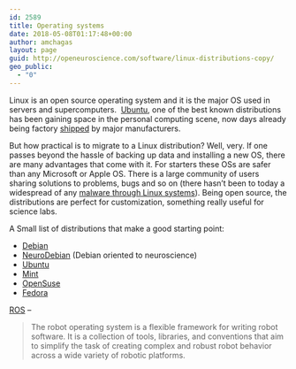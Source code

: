 ```yaml
---
id: 2589
title: Operating systems
date: 2018-05-08T01:17:48+00:00
author: amchagas
layout: page
guid: http://openeuroscience.com/software/linux-distributions-copy/
geo_public:
  - "0"
---
```

Linux is an open source operating system and it is the major OS used in servers and supercomputers.  [Ubuntu](http://www.ubuntu.com), one of the best known distributions has been gaining space in the personal computing scene, now days already being factory [shipped](http://www.omgubuntu.co.uk/2012/05/ubuntu-to-ship-on-5-of-all-pcs-sold-next-year) by major manufacturers.

But how practical is to migrate to a Linux distribution? Well, very. If one passes beyond the hassle of backing up data and installing a new OS, there are many advantages that come with it. For starters these OSs are safer than any Microsoft or Apple OS. There is a large community of users sharing solutions to problems, bugs and so on (there hasn&#8217;t been to today a widespread of any [malware through Linux systems](http://en.wikipedia.org/wiki/Linux_malware)). Being open source, the distributions are perfect for customization, something really useful for science labs.

A Small list of distributions that make a good starting point:

  * [Debian](http://www.debian.org/)
  * [NeuroDebian](http://neuro.debian.net/) (Debian oriented to neuroscience)
  * [Ubuntu](www.ubuntu.com) 
  * [Mint](http://www.linuxmint.com/)
  * [OpenSuse](http://en.opensuse.org/Main_Page)
  * [Fedora](http://fedoraproject.org/)

[ROS](http://www.ros.org/) &#8211;

> The robot operating system is a flexible framework for writing robot software. It is a collection of tools, libraries, and conventions that aim to simplify the task of creating complex and robust robot behavior across a wide variety of robotic platforms.